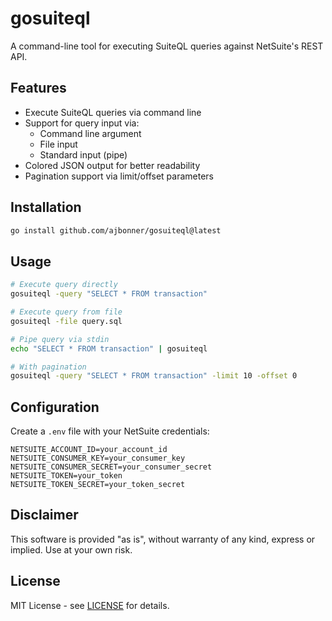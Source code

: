 # gosuiteql

A command-line tool for executing SuiteQL queries against NetSuite's REST API.

## Features

- Execute SuiteQL queries via command line
- Support for query input via:
  - Command line argument
  - File input
  - Standard input (pipe)
- Colored JSON output for better readability
- Pagination support via limit/offset parameters

## Installation

```bash
go install github.com/ajbonner/gosuiteql@latest
```

## Usage

```bash
# Execute query directly
gosuiteql -query "SELECT * FROM transaction"

# Execute query from file
gosuiteql -file query.sql

# Pipe query via stdin
echo "SELECT * FROM transaction" | gosuiteql

# With pagination
gosuiteql -query "SELECT * FROM transaction" -limit 10 -offset 0
```

## Configuration

Create a `.env` file with your NetSuite credentials:

```env
NETSUITE_ACCOUNT_ID=your_account_id
NETSUITE_CONSUMER_KEY=your_consumer_key
NETSUITE_CONSUMER_SECRET=your_consumer_secret
NETSUITE_TOKEN=your_token
NETSUITE_TOKEN_SECRET=your_token_secret
```

## Disclaimer

This software is provided "as is", without warranty of any kind, express or implied. Use at your own risk.

## License

MIT License - see [LICENSE](LICENSE) for details. 
